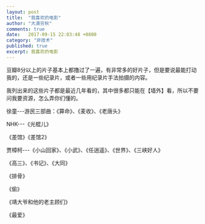 ```yaml
---
layout: post
title:  "我喜欢的电影"
author: "大漠穷秋"
comments: true
date:   2017-09-15 22:03:48 +0800
category: "非技术"
published: true
excerpt: 我喜欢的电影
---
```


豆瓣8分以上的片子基本上都撸过了一遍，有非常多的好片子，但是要说最能打动我的，还是一些纪录片，或者一些用纪录片手法拍摄的内容。

我列出来的这些片子都是最近几年看的，其中很多都只能在【墙外】看，所以不要问我要资源，怎么弄你们懂的。

徐童---游民三部曲：《算命》、《麦收》、《老唐头》

NHK---《光棍儿》

《差馆》《差馆2》

贾樟柯---《小山回家》、《小武》、《任逍遥》、《世界》、《三峡好人》

《高三》、《书记》、《大同》

《排骨》

《偷》

《靖大爷和他的老主顾们》

《最爱》
